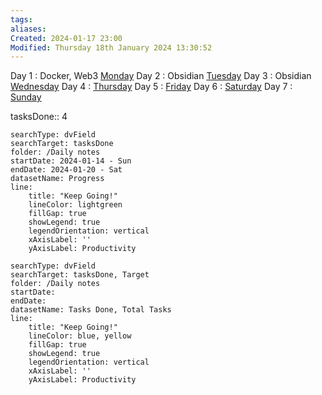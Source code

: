 ```yaml
---
tags: 
aliases: 
Created: 2024-01-17 23:00
Modified: Thursday 18th January 2024 13:30:52
---
```


Day 1 : Docker, Web3               [Monday](<Daily notes/2024-01-15 - Mon>)
Day 2 : Obsidian                        [Tuesday](<Daily notes/2024-01-16 - Tue>)
Day 3 : Obsidian                        [Wednesday](<Daily notes/2024-01-17 - Wed>)
Day 4 :                [Thursday](<Daily notes/2024-01-18 - Thu>)
Day 5 :                [Friday](<Daily notes/2024-01-19 - Fri>)
Day 6 :                [Saturday](<Daily notes/2024-01-20 - Sat>)
Day 7 :                [Sunday](<Daily notes/2024-01-21 - Sun>)

tasksDone:: 4


```tracker
searchType: dvField
searchTarget: tasksDone
folder: /Daily notes 
startDate: 2024-01-14 - Sun
endDate: 2024-01-20 - Sat
datasetName: Progress
line:
    title: "Keep Going!"
    lineColor: lightgreen
    fillGap: true
    showLegend: true
    legendOrientation: vertical
    xAxisLabel: ''
    yAxisLabel: Productivity
```

```tracker
searchType: dvField
searchTarget: tasksDone, Target
folder: /Daily notes 
startDate:
endDate:
datasetName: Tasks Done, Total Tasks
line:
    title: "Keep Going!"
    lineColor: blue, yellow
    fillGap: true
    showLegend: true
    legendOrientation: vertical
    xAxisLabel: ''
    yAxisLabel: Productivity
```